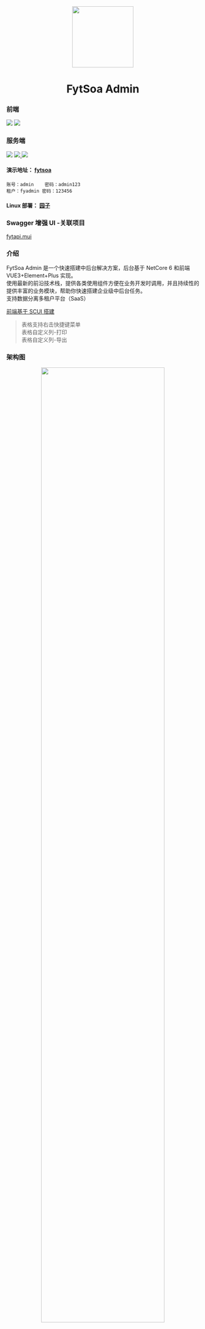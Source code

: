 <div align="center">
<img src="https://gitee.com/feiyit/fytsoa/raw/master/admin/public/img/logo.png" width="160" height="160" />
</div>

<div align="center"> 
<h1>FytSoa Admin</h1>
</div>

### 前端

[<img src=https://img.shields.io/badge/vue.js-3.x-red>](https://vuejs.org/) [<img src=https://img.shields.io/badge/element--plus-latest-yellow> ](https://element-plus.gitee.io/zh-CN/)

### 服务端

[<img src=https://img.shields.io/badge/netcore-6.x-success>](https://dotnet.microsoft.com/en-us/download) [<img src=https://img.shields.io/badge/orm-sqlsugar-yellow> ](https://www.donet5.com/Home/Doc) [<img src=https://img.shields.io/badge/cache-redis-blue> ](https://redis.io/)

#### 演示地址： [fytsoa](http://103.133.178.241:5100/admin/index.html)

```
账号：admin    密码：admin123
租户：fyadmin 密码：123456
```

#### Linux 部署： [园子](https://www.cnblogs.com/fuyu-blog/p/17367321.html)

### Swagger 增强 UI -关联项目

[fytapi.mui](https://gitee.com/feiyit/fytapi.mui)

### 介绍

FytSoa Admin 是一个快速搭建中后台解决方案，后台基于 NetCore 6 和前端 VUE3+Element+Plus 实现。  
使用最新的前沿技术栈，提供各类使用组件方便在业务开发时调用，并且持续性的提供丰富的业务模块，帮助你快速搭建企业级中后台任务。  
支持数据分离多租户平台（SaaS）

[前端基于 SCUI 搭建](https://gitee.com/lolicode/scui)

> 表格支持右击快捷键菜单  
> 表格自定义列-打印  
> 表格自定义列-导出

### 架构图

<div align="center">
<img src=https://gitee.com/feiyit/fytsoa/raw/master/doc/img/jiagou.png width=80% />  
</div>

### 特点

> 模块化：全新的架构和模块化的开发机制，便于灵活扩展和二次开发

> 动态 API

> DDD 模式-领域驱动设计

### 技术点

> NetCore SDK 6.0+

> ORM SqlSugar

> Mysql

### 后台教程

```sh
# 数据库连接

在doc文件夹，通过数据库工具执行fytsoa.sql脚本

# 修改连接字符串

打开FytSoa.ApiService,找到appsetting.json修改链接字符串，如果是开发环境，

可以修改appsettings.Development.json

# 启动项目

打开终端，定位到FytSoa.ApiService目录，执行：dotnet run urls=http://*:5100

# 访问接口

打开浏览器：访问  http://localhost:5100/fytapiui/index.html
如看到Swagger增强FytApi.MUI接口文档说明项目启动成
```

### 前端安装教程

```sh
# 进入项目目录

cd admin

# 安装依赖

cnpm i  或者  npm i

# 启动项目(开发模式)

npm run serve
```

启动完成后浏览器访问 http://localhost:2800

### 项目截图

<img src=https://gitee.com/feiyit/fytsoa/raw/master/doc/img/home.jpg width=100% />  
<img src=https://gitee.com/feiyit/fytsoa/raw/master/doc/img/22-12-01.jpg width=100% />  
<img src=https://gitee.com/feiyit/fytsoa/raw/master/doc/img/22-12-02.jpg width=100% />  
<img src=https://gitee.com/feiyit/fytsoa/raw/master/doc/img/22-12-03.jpg width=100% />  
<img src=https://gitee.com/feiyit/fytsoa/raw/master/doc/img/dashboard.jpg width=100% />  
<img src=https://gitee.com/feiyit/fytsoa/raw/master/doc/img/usercenter.jpg width=100% />  
<img src=https://gitee.com/feiyit/fytsoa/raw/master/doc/img/admin.jpg width=100% />  
<img src=https://gitee.com/feiyit/fytsoa/raw/master/doc/img/authorize.jpg width=100% />  
<img src=https://gitee.com/feiyit/fytsoa/raw/master/doc/img/log.jpg width=100% />  
<img src=https://gitee.com/feiyit/fytsoa/raw/master/doc/img/file.jpg width=100% />  
<img src=https://gitee.com/feiyit/fytsoa/raw/master/doc/img/menu.jpg width=100% />  
<img src=https://gitee.com/feiyit/fytsoa/raw/master/doc/img/message.jpg width=100% />  
<img src=https://gitee.com/feiyit/fytsoa/raw/master/doc/img/site.jpg width=100% />  
<img src=https://gitee.com/feiyit/fytsoa/raw/master/doc/img/vote.jpg width=100% />

## 交流

<img src=https://gitee.com/feiyit/fytsoa/raw/master/doc/img/erweima-wx0509.jpg  />

## 支持

如果觉得本项目还不错或在工作中有所启发，请帮助当前项目点亮星星，这是对开发者最大的支持和鼓励！
